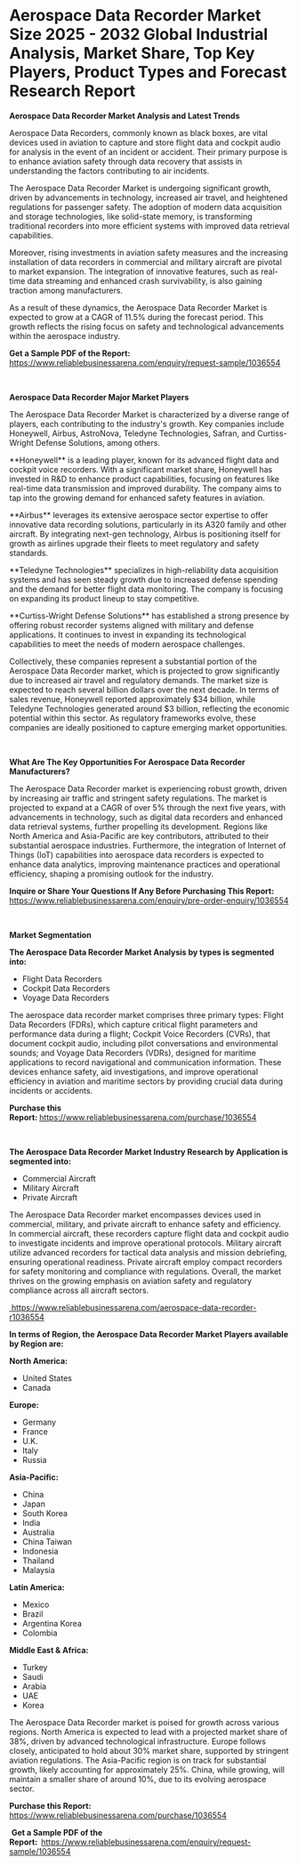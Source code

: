 <p><h1>Aerospace Data Recorder Market Size 2025 - 2032 Global Industrial Analysis, Market Share, Top Key Players, Product Types and Forecast Research Report</h1></p><p><strong>Aerospace Data Recorder Market Analysis and Latest Trends</strong></p>
<p><p>Aerospace Data Recorders, commonly known as black boxes, are vital devices used in aviation to capture and store flight data and cockpit audio for analysis in the event of an incident or accident. Their primary purpose is to enhance aviation safety through data recovery that assists in understanding the factors contributing to air incidents.</p><p>The Aerospace Data Recorder Market is undergoing significant growth, driven by advancements in technology, increased air travel, and heightened regulations for passenger safety. The adoption of modern data acquisition and storage technologies, like solid-state memory, is transforming traditional recorders into more efficient systems with improved data retrieval capabilities. </p><p>Moreover, rising investments in aviation safety measures and the increasing installation of data recorders in commercial and military aircraft are pivotal to market expansion. The integration of innovative features, such as real-time data streaming and enhanced crash survivability, is also gaining traction among manufacturers. </p><p>As a result of these dynamics, the Aerospace Data Recorder Market is expected to grow at a CAGR of 11.5% during the forecast period. This growth reflects the rising focus on safety and technological advancements within the aerospace industry.</p></p>
<p><strong>Get a Sample PDF of the Report:&nbsp;</strong> <a href="https://www.reliablebusinessarena.com/enquiry/request-sample/1036554?utm_campaign=3088&utm_medium=2&utm_source=Github&utm_content=ia&utm_term=16042025&utm_id=aerospace-data-recorder">https://www.reliablebusinessarena.com/enquiry/request-sample/1036554</a></p>
<p>&nbsp;</p>
<p><strong>Aerospace Data Recorder Major Market Players</strong></p>
<p><p>The Aerospace Data Recorder Market is characterized by a diverse range of players, each contributing to the industry's growth. Key companies include Honeywell, Airbus, AstroNova, Teledyne Technologies, Safran, and Curtiss-Wright Defense Solutions, among others.</p><p>**Honeywell** is a leading player, known for its advanced flight data and cockpit voice recorders. With a significant market share, Honeywell has invested in R&D to enhance product capabilities, focusing on features like real-time data transmission and improved durability. The company aims to tap into the growing demand for enhanced safety features in aviation.</p><p>**Airbus** leverages its extensive aerospace sector expertise to offer innovative data recording solutions, particularly in its A320 family and other aircraft. By integrating next-gen technology, Airbus is positioning itself for growth as airlines upgrade their fleets to meet regulatory and safety standards.</p><p>**Teledyne Technologies** specializes in high-reliability data acquisition systems and has seen steady growth due to increased defense spending and the demand for better flight data monitoring. The company is focusing on expanding its product lineup to stay competitive.</p><p>**Curtiss-Wright Defense Solutions** has established a strong presence by offering robust recorder systems aligned with military and defense applications. It continues to invest in expanding its technological capabilities to meet the needs of modern aerospace challenges.</p><p>Collectively, these companies represent a substantial portion of the Aerospace Data Recorder market, which is projected to grow significantly due to increased air travel and regulatory demands. The market size is expected to reach several billion dollars over the next decade. In terms of sales revenue, Honeywell reported approximately $34 billion, while Teledyne Technologies generated around $3 billion, reflecting the economic potential within this sector. As regulatory frameworks evolve, these companies are ideally positioned to capture emerging market opportunities.</p></p>
<p>&nbsp;</p>
<p><strong>What Are The Key Opportunities For Aerospace Data Recorder Manufacturers?</strong></p>
<p><p>The Aerospace Data Recorder market is experiencing robust growth, driven by increasing air traffic and stringent safety regulations. The market is projected to expand at a CAGR of over 5% through the next five years, with advancements in technology, such as digital data recorders and enhanced data retrieval systems, further propelling its development. Regions like North America and Asia-Pacific are key contributors, attributed to their substantial aerospace industries. Furthermore, the integration of Internet of Things (IoT) capabilities into aerospace data recorders is expected to enhance data analytics, improving maintenance practices and operational efficiency, shaping a promising outlook for the industry.</p></p>
<p><strong>Inquire or Share Your Questions If Any Before Purchasing This Report:</strong> <a href="https://www.reliablebusinessarena.com/enquiry/pre-order-enquiry/1036554?utm_campaign=3088&utm_medium=2&utm_source=Github&utm_content=ia&utm_term=16042025&utm_id=aerospace-data-recorder">https://www.reliablebusinessarena.com/enquiry/pre-order-enquiry/1036554</a></p>
<p>&nbsp;</p>
<p><strong>Market Segmentation</strong></p>
<p><strong>The Aerospace Data Recorder Market Analysis by types is segmented into:</strong></p>
<p><ul><li>Flight Data Recorders</li><li>Cockpit Data Recorders</li><li>Voyage Data Recorders</li></ul></p>
<p><p>The aerospace data recorder market comprises three primary types: Flight Data Recorders (FDRs), which capture critical flight parameters and performance data during a flight; Cockpit Voice Recorders (CVRs), that document cockpit audio, including pilot conversations and environmental sounds; and Voyage Data Recorders (VDRs), designed for maritime applications to record navigational and communication information. These devices enhance safety, aid investigations, and improve operational efficiency in aviation and maritime sectors by providing crucial data during incidents or accidents.</p></p>
<p><strong>Purchase this Report:&nbsp;</strong><a href="https://www.reliablebusinessarena.com/purchase/1036554?utm_campaign=3088&utm_medium=2&utm_source=Github&utm_content=ia&utm_term=16042025&utm_id=aerospace-data-recorder">https://www.reliablebusinessarena.com/purchase/1036554</a></p>
<p>&nbsp;</p>
<p><strong>The Aerospace Data Recorder Market Industry Research by Application is segmented into:</strong></p>
<p><ul><li>Commercial Aircraft</li><li>Military Aircraft</li><li>Private Aircraft</li></ul></p>
<p><p>The Aerospace Data Recorder market encompasses devices used in commercial, military, and private aircraft to enhance safety and efficiency. In commercial aircraft, these recorders capture flight data and cockpit audio to investigate incidents and improve operational protocols. Military aircraft utilize advanced recorders for tactical data analysis and mission debriefing, ensuring operational readiness. Private aircraft employ compact recorders for safety monitoring and compliance with regulations. Overall, the market thrives on the growing emphasis on aviation safety and regulatory compliance across all aircraft sectors.</p></p>
<p><a href="https://www.reliablebusinessarena.com/aerospace-data-recorder-r1036554?utm_campaign=3088&utm_medium=2&utm_source=Github&utm_content=ia&utm_term=16042025&utm_id=aerospace-data-recorder">&nbsp;https://www.reliablebusinessarena.com/aerospace-data-recorder-r1036554</a></p>
<p><strong>In terms of Region, the Aerospace Data Recorder Market Players available by Region are:</strong></p>
<p>
    <p> <strong> North America: </strong>
        <ul>
            <li>United States</li>
            <li>Canada</li>
        </ul>
        </p> 
    <p> <strong> Europe: </strong>
        <ul>
            <li>Germany</li>
            <li>France</li>
            <li>U.K.</li>
            <li>Italy</li>
            <li>Russia</li>
        </ul>
        </p> 
    <p> <strong> Asia-Pacific: </strong>
        <ul>
            <li>China</li>
            <li>Japan</li>
            <li>South Korea</li>
            <li>India</li>
            <li>Australia</li>
            <li>China Taiwan</li>
            <li>Indonesia</li>
            <li>Thailand</li>
            <li>Malaysia</li>
        </ul>
        </p> 
    <p> <strong> Latin America: </strong>
        <ul>
            <li>Mexico</li>
            <li>Brazil</li>
            <li>Argentina Korea</li>
            <li>Colombia</li>
        </ul>
        </p> 
    <p> <strong> Middle East & Africa: </strong>
        <ul>
            <li>Turkey</li>
            <li>Saudi</li>
            <li>Arabia</li>
            <li>UAE</li>
            <li>Korea</li>
        </ul>
    </p>
    </p>
<p><p>The Aerospace Data Recorder market is poised for growth across various regions. North America is expected to lead with a projected market share of 38%, driven by advanced technological infrastructure. Europe follows closely, anticipated to hold about 30% market share, supported by stringent aviation regulations. The Asia-Pacific region is on track for substantial growth, likely accounting for approximately 25%. China, while growing, will maintain a smaller share of around 10%, due to its evolving aerospace sector.</p></p>
<p><strong>Purchase this Report: </strong><a href="https://www.reliablebusinessarena.com/purchase/1036554?utm_campaign=3088&utm_medium=2&utm_source=Github&utm_content=ia&utm_term=16042025&utm_id=aerospace-data-recorder">https://www.reliablebusinessarena.com/purchase/1036554</a></p>
<p>&nbsp;<strong>Get a Sample PDF of the Report:&nbsp;&nbsp;</strong><a href="https://www.reliablebusinessarena.com/enquiry/request-sample/1036554?utm_campaign=3088&utm_medium=2&utm_source=Github&utm_content=ia&utm_term=16042025&utm_id=aerospace-data-recorder">https://www.reliablebusinessarena.com/enquiry/request-sample/1036554</a></p>
<p><strong></strong></p>
<p><p></p><p></p><p></p></p>